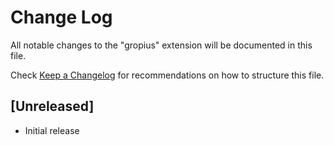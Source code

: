 # Change Log

All notable changes to the "gropius" extension will be documented in this file.

Check [Keep a Changelog](http://keepachangelog.com/) for recommendations on how to structure this file.

## [Unreleased]

- Initial release